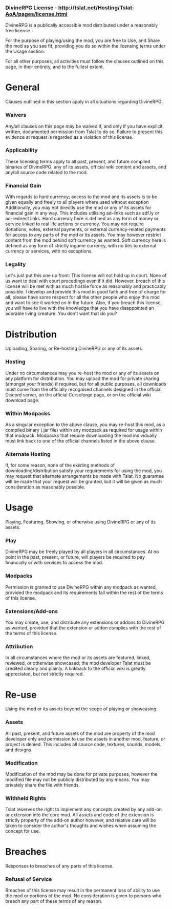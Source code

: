 ### DivineRPG License - http://tslat.net/Hosting/Tslat-AoA/pages/license.html

DivineRPG is a publically accessible mod distributed under a reasonably free license.

For the purpose of playing/using the mod, you are free to Use, and Share the mod as you see fit, providing you do so within the licensing terms under the Usage section.

For all other purposes, all activities must follow the clauses outlined on this page, in their entirety, and to the fullest extent.


# General
Clauses outlined in this section apply in all situations regarding DivineRPG.

### Waivers
Any/all clauses on this page may be waived if, and only if you have explicit, written, documented permission from Tslat to do so. Failure to present this evidence at request is regarded as a violation of this license.

### Applicability
These licensing terms apply to all past, present, and future compiled binaries of DivineRPG, any of its assets, official wiki content and assets, and any/all source code related to the mod.

### Financial Gain
With regards to hard currency; access to the mod and its assets is to be given equally and freely to all players where used without exception Additionally, you may not directly use the mod or any of its assets for financial gain in any way. This includes utilising ad-links such as adf.ly or ad-redirect links. Hard currency here is defined as any form of money or service linked to real life actions or currency. You may not require donations, votes, external payments, or external currency-related payments for access to any parts of the mod or its assets.
You may however restrict content from the mod behind soft currency as wanted. Soft currency here is defined as any form of strictly ingame currency, with no ties to external currency or services, with no exceptions.

### Legality
Let's just put this one up front: This license will not hold up in court. None of us want to deal with court procedings even if it did. However, breach of this license will be met with as much hostile force as reasonably and practicably possible. I develop and provide this mod in good faith and free of charge for all, please have some respect for all the other people who enjoy this mod and want to see it worked on in the future. Also, if you breach this license, you will have to live with the knowledge that you have disappointed an adorable living creature. You don't want that do you?


# Distribution
Uploading, Sharing, or Re-hosting DivineRPG or any of its assets.

### Hosting
Under no circumstances may you re-host the mod or any of its assets on any platform for distribution. You may upload the mod for private sharing (amongst your friends) if required, but for all public purposes, all downloads must come from the officially recognised channels designed in the official Discord server, on the official Curseforge page, or on the official wiki download page.

### Within Modpacks
As a singular exception to the above clause, you may re-host this mod, as a compiled binary (.jar file) within any modpack as required for usage within that modpack. Modpacks that require downloading the mod individually must link back to one of the official channels listed in the above clause.

### Alternate Hosting
If, for some reason, none of the existing methods of downloading/distribution satisfy your requirements for using the mod, you may request that alternate arrangements be made with Tslat. No guarantee will be made that your request will be granted, but it will be given as much consideration as reasonably possible.


# Usage
Playing, Featuring, Showing, or otherwise using DivineRPG or any of its assets.

### Play
DivineRPG may be freely played by all players in all circumstances. At no point in the past, present, or future, will players be required to pay financially or with services to access the mod.

### Modpacks
Permission is granted to use DivineRPG within any modpack as wanted, provided the modpack and its requirements fall within the rest of the terms of this license.

### Extensions/Add-ons
You may create, use, and distribute any extensions or addons to DivineRPG as wanted, provided that the extension or addon complies with the rest of the terms of this license.

### Attribution
In all circumstances where the mod or its assets are featured, linked, reviewed, or otherwise showcased; the mod developer Tslat must be credited clearly and plainly. A linkback to the official wiki is greatly appreciated, but not strictly required.


# Re-use
Using the mod or its assets beyond the scope of playing or showcasing.

### Assets
All past, present, and future assets of the mod are property of the mod developer only and permission to use the assets in another mod, feature, or project is denied. This includes all source code, textures, sounds, models, and designs

### Modification
Modification of the mod may be done for private purposes, however the modified file may not be publicly distributed by any means. You may privately share the file with friends.

### Withheld Rights
Tslat reserves the right to implement any concepts created by any add-on or extension into the core mod. All assets and code of the extension is strictly property of the add-on author however, and relative care will be taken to consider the author's thoughts and wishes when assuming the concept for use.


# Breaches
Responses to breaches of any parts of this license.

### Refusal of Service
Breaches of this license may result in the permanent loss of ability to use the mod or portions of the mod. No consideration is given to persons who breach any part of these terms of any reason.
